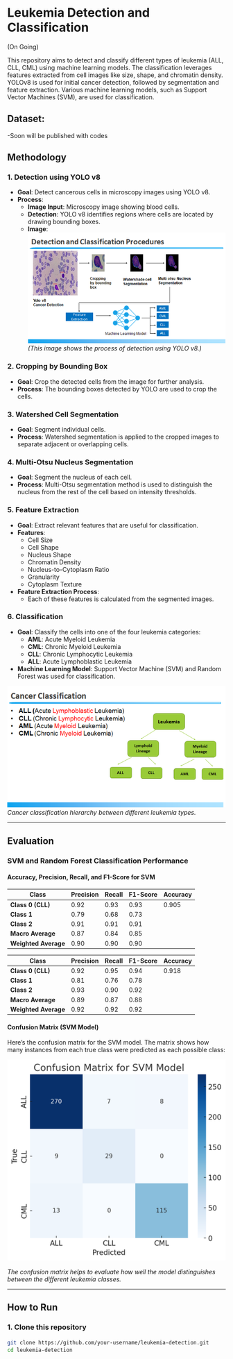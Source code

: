 # Leukemia Detection and Classification
(On Going)

This repository aims to detect and classify different types of leukemia (ALL, CLL, CML) using machine learning models. The classification leverages features extracted from cell images like size, shape, and chromatin density. YOLOv8 is used for initial cancer detection, followed by segmentation and feature extraction. Various machine learning models, such as Support Vector Machines (SVM), are used for classification.

## Dataset:
  -Soon will be published with codes

## Methodology

### 1. **Detection using YOLO v8**
   - **Goal**: Detect cancerous cells in microscopy images using YOLO v8.
   - **Process**: 
     - **Image Input**: Microscopy image showing blood cells.
     - **Detection**: YOLO v8 identifies regions where cells are located by drawing bounding boxes.
     - **Image**:
       ![YOLO Cancer Detection](./images/yolo_detection.png) *(This image shows the process of detection using YOLO v8.)*

### 2. **Cropping by Bounding Box**
   - **Goal**: Crop the detected cells from the image for further analysis.
   - **Process**: The bounding boxes detected by YOLO are used to crop the cells.

### 3. **Watershed Cell Segmentation**
   - **Goal**: Segment individual cells.
   - **Process**: Watershed segmentation is applied to the cropped images to separate adjacent or overlapping cells.

### 4. **Multi-Otsu Nucleus Segmentation**
   - **Goal**: Segment the nucleus of each cell.
   - **Process**: Multi-Otsu segmentation method is used to distinguish the nucleus from the rest of the cell based on intensity thresholds.

### 5. **Feature Extraction**
   - **Goal**: Extract relevant features that are useful for classification.
   - **Features**: 
     - Cell Size
     - Cell Shape
     - Nucleus Shape
     - Chromatin Density
     - Nucleus-to-Cytoplasm Ratio
     - Granularity
     - Cytoplasm Texture
   - **Feature Extraction Process**:
     - Each of these features is calculated from the segmented images.

### 6. **Classification**
   - **Goal**: Classify the cells into one of the four leukemia categories:
     - **AML**: Acute Myeloid Leukemia
     - **CML**: Chronic Myeloid Leukemia
     - **CLL**: Chronic Lymphocytic Leukemia
     - **ALL**: Acute Lymphoblastic Leukemia
   - **Machine Learning Model**: Support Vector Machine (SVM) and Random Forest was used for classification.

   ![Cancer Classification](./images/cancer_classification.png)
   *Cancer classification hierarchy between different leukemia types.*

---

## Evaluation

### **SVM and Random Forest Classification Performance**

#### **Accuracy, Precision, Recall, and F1-Score for SVM**

| **Class**       | **Precision** | **Recall** | **F1-Score** | **Accuracy** |
|-----------------|---------------|------------|--------------|--------------|
| **Class 0 (CLL)**   | 0.92          | 0.93       | 0.93         | 0.905        |
| **Class 1**         | 0.79          | 0.68       | 0.73         |              |
| **Class 2**         | 0.91          | 0.91       | 0.91         |              |
| **Macro Average**   | 0.87          | 0.84       | 0.85         |              |
| **Weighted Average**| 0.90          | 0.90       | 0.90         |              |

| **Class**       | **Precision** | **Recall** | **F1-Score** | **Accuracy** |
|-----------------|---------------|------------|--------------|--------------|
| **Class 0 (CLL)**   | 0.92          | 0.95       | 0.94         | 0.918        |
| **Class 1**         | 0.81          | 0.76       | 0.78         |              |
| **Class 2**         | 0.93          | 0.90       | 0.92         |              |
| **Macro Average**   | 0.89          | 0.87       | 0.88         |              |
| **Weighted Average**| 0.92          | 0.92       | 0.92         |              |

#### **Confusion Matrix (SVM Model)**

Here’s the confusion matrix for the SVM model. The matrix shows how many instances from each true class were predicted as each possible class:

![SVM Confusion Matrix](./images/svm_confusion_matrix.png)

*The confusion matrix helps to evaluate how well the model distinguishes between the different leukemia classes.*

---

## How to Run

### 1. **Clone this repository**
```bash
git clone https://github.com/your-username/leukemia-detection.git
cd leukemia-detection
